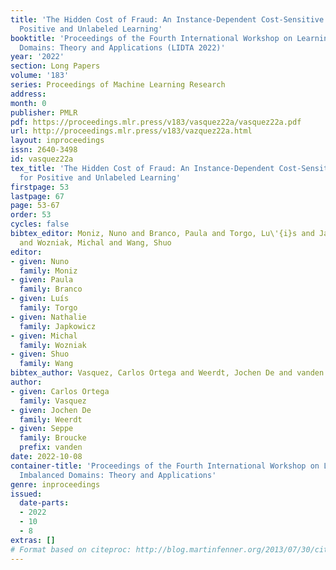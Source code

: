 ```yaml
---
title: 'The Hidden Cost of Fraud: An Instance-Dependent Cost-Sensitive Approach for
  Positive and Unlabeled Learning'
booktitle: 'Proceedings of the Fourth International Workshop on Learning with Imbalanced
  Domains: Theory and Applications (LIDTA 2022)'
year: '2022'
section: Long Papers
volume: '183'
series: Proceedings of Machine Learning Research
address:
month: 0
publisher: PMLR
pdf: https://proceedings.mlr.press/v183/vasquez22a/vasquez22a.pdf
url: http://proceedings.mlr.press/v183/vazquez22a.html
layout: inproceedings
issn: 2640-3498
id: vasquez22a
tex_title: 'The Hidden Cost of Fraud: An Instance-Dependent Cost-Sensitive Approach
  for Positive and Unlabeled Learning'
firstpage: 53
lastpage: 67
page: 53-67
order: 53
cycles: false
bibtex_editor: Moniz, Nuno and Branco, Paula and Torgo, Lu\'{i}s and Japkowicz, Nathalie
  and Wozniak, Michal and Wang, Shuo
editor:
- given: Nuno
  family: Moniz
- given: Paula
  family: Branco
- given: Luís
  family: Torgo
- given: Nathalie
  family: Japkowicz
- given: Michal
  family: Wozniak
- given: Shuo
  family: Wang
bibtex_author: Vasquez, Carlos Ortega and Weerdt, Jochen De and vanden Broucke, Seppe
author:
- given: Carlos Ortega
  family: Vasquez
- given: Jochen De
  family: Weerdt
- given: Seppe
  family: Broucke
  prefix: vanden
date: 2022-10-08
container-title: 'Proceedings of the Fourth International Workshop on Learning with
  Imbalanced Domains: Theory and Applications'
genre: inproceedings
issued:
  date-parts:
  - 2022
  - 10
  - 8
extras: []
# Format based on citeproc: http://blog.martinfenner.org/2013/07/30/citeproc-yaml-for-bibliographies/
---
```

